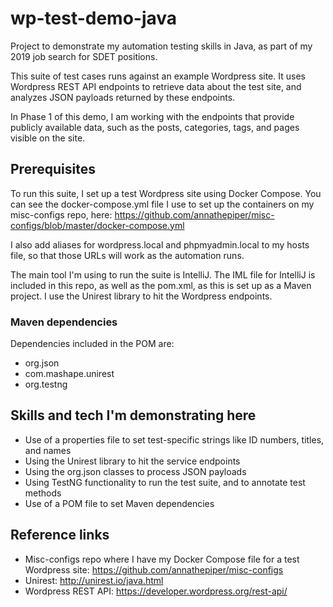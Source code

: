 # wp-test-demo-java
Project to demonstrate my automation testing skills in Java, as part of my 2019 job search for SDET positions.

This suite of test cases runs against an example Wordpress site. It uses Wordpress REST API endpoints to retrieve data about the test site, and analyzes JSON payloads returned by these endpoints.

In Phase 1 of this demo, I am working with the endpoints that provide publicly available data, such as the posts, categories, tags, and pages visible on the site.

## Prerequisites

To run this suite, I set up a test Wordpress site using Docker Compose. You can see the docker-compose.yml file I use to set up the containers on my misc-configs repo, here: https://github.com/annathepiper/misc-configs/blob/master/docker-compose.yml

I also add aliases for wordpress.local and phpmyadmin.local to my hosts file, so that those URLs will work as the automation runs.

The main tool I'm using to run the suite is IntelliJ. The IML file for IntelliJ is included in this repo, as well as the pom.xml, as this is set up as a Maven project. I use the Unirest library to hit the Wordpress endpoints.

### Maven dependencies

Dependencies included in the POM are:

* org.json
* com.mashape.unirest
* org.testng

## Skills and tech I'm demonstrating here

* Use of a properties file to set test-specific strings like ID numbers, titles, and names
* Using the Unirest library to hit the service endpoints
* Using the org.json classes to process JSON payloads
* Using TestNG functionality to run the test suite, and to annotate test methods
* Use of a POM file to set Maven dependencies

## Reference links
* Misc-configs repo where I have my Docker Compose file for a test Wordpress site: https://github.com/annathepiper/misc-configs
* Unirest: http://unirest.io/java.html
* Wordpress REST API: https://developer.wordpress.org/rest-api/

